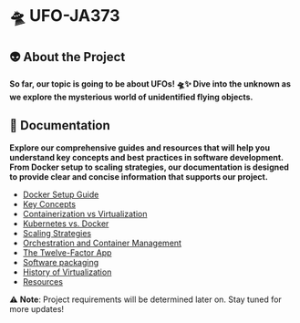 # 🛸 UFO-JA373

## 👽 About the Project
**So far, our topic is going to be about UFOs! 🛸✨ Dive into the unknown as we explore the mysterious world of unidentified flying objects.**

## 📄 Documentation
**Explore our comprehensive guides and resources that will help you understand key concepts and best practices in software development. From Docker setup to scaling strategies, our documentation is designed to provide clear and concise information that supports our project.**

- [Docker Setup Guide](https://github.com/jar285/UFO-JA373/blob/main/Docker.md)
- [Key Concepts](https://github.com/jar285/UFO-JA373/blob/main/Key-Concepts.md)
- [Containerization vs Virtualization](https://github.com/jar285/UFO-JA373/blob/main/Containerizations-vs-Virtualization.md)
- [Kubernetes vs. Docker](https://github.com/jar285/UFO-JA373/blob/main/Kubernetes-vs-Docker.md)
- [Scaling Strategies](https://github.com/jar285/UFO-JA373/blob/main/Scaling.md)
- [Orchestration and Container Management](https://github.com/jar285/UFO-JA373/blob/main/Orchestration%20and%20Container%20Management.md)
- [The Twelve-Factor App](https://github.com/jar285/UFO-JA373/blob/main/TwelveFactorApp.md)
- [Software packaging](https://github.com/jar285/UFO-JA373/blob/main/SoftwarePackaging.md)
- [History of Virtualization](https://github.com/jar285/UFO-JA373/blob/main/Virtualization%20Technology.md)
- [Resources](https://github.com/jar285/UFO-JA373/blob/main/Sources%20of%20information.md)


⚠️ **Note**: Project requirements will be determined later on. Stay tuned for more updates! 

